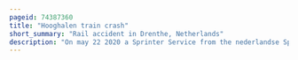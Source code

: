 ```yaml
---
pageid: 74387360
title: "Hooghalen train crash"
short_summary: "Rail accident in Drenthe, Netherlands"
description: "On may 22 2020 a Sprinter Service from the nederlandse Spoorwegen from Zwolle to groningen collided with a Tractor trying to cross the Tracks at a passive Railway crossing near hooghalen on the Meppelgroning. The Train Driver died instantly and three People were injured. The Driver of the Tractor has been released without Injury. According to an Investigation by prorail the two Drivers did not see each other until a few Seconds before the Collision. Lack of Visibility in poor Weather was the Cause of the Accident."
---
```

